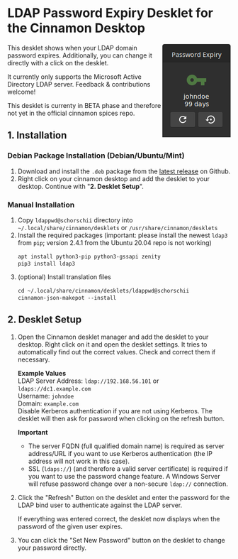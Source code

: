 # LDAP Password Expiry Desklet for the Cinnamon Desktop
<img style="float:right;" src="ldappwd@schorschii/img/screenshot.png">

This desklet shows when your LDAP domain password expires. Additionally, you can change it directly with a click on the desklet.

It currently only supports the Microsoft Active Directory LDAP server. Feedback & contributions welcome!

This desklet is currenty in BETA phase and therefore not yet in the official cinnamon spices repo.

## 1. Installation
### Debian Package Installation (Debian/Ubuntu/Mint)
1. Download and install the `.deb` package from the [latest release](https://github.com/schorschii/ldappwd-desklet/releases) on Github.
2. Right click on your cinnamon desktop and add the desklet to your desktop. Continue with "**2. Desklet Setup**".

### Manual Installation
1. Copy `ldappwd@schorschii` directory into `~/.local/share/cinnamon/desklets` or `/usr/share/cinnamon/desklets`
2. Install the required packages
   (important: please install the newest `ldap3` from `pip`; version 2.4.1 from the Ubuntu 20.04 repo is not working)
   ```
   apt install python3-pip python3-gssapi zenity
   pip3 install ldap3
   ```
3. (optional) Install translation files
   ```
   cd ~/.local/share/cinnamon/desklets/ldappwd@schorschii
   cinnamon-json-makepot --install
   ```

## 2. Desklet Setup
1. Open the Cinnamon desklet manager and add the desklet to your desktop. Right click on it and open the desklet settings. It tries to automatically find out the correct values. Check and correct them if necessary.  

   **Example Values**  
   LDAP Server Address: `ldap://192.168.56.101` or `ldaps://dc1.example.com`  
   Username: `johndoe`  
   Domain: `example.com`  
   Disable Kerberos authentication if you are not using Kerberos. The desklet will then ask for password when clicking on the refresh button.  

   **Important**  
   - The server FQDN (full qualified domain name) is required as server address/URL if you want to use Kerberos authentication (the IP address will not work in this case).
   - SSL (`ldaps://`) (and therefore a valid server certificate) is required if you want to use the password change feature. A Windows Server will refuse password change over a non-secure `ldap://` connection.

2. Click the "Refresh" Button on the desklet and enter the password for the LDAP bind user to authenticate against the LDAP server.  

   If everything was entered correct, the desklet now displays when the password of the given user expires.

3. You can click the "Set New Password" button on the desklet to change your password directly.
